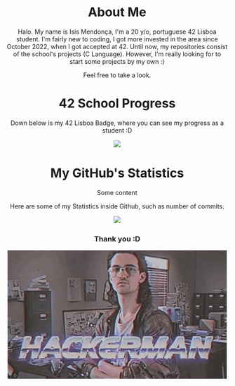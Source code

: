 
<h1 style="text-align: center;">About Me</h1>

<p align=center>
Halo. My name is Isis Mendonça, I'm a 20 y/o, portuguese 42 Lisboa student.  
I'm fairly new to coding, I got more invested in the area  since October 2022, when I got accepted at 42. Until now, my repositories consist of the school's projects (C Language). However, I'm really looking for to start some projects by my own :)  
  
<p align=center>
Feel free to take a look.

<h1 style="text-align: center;">42 School Progress</h1>
<p align=center>
Down below is my 42 Lisboa Badge, where you can see my progress as a student :D 


<div align="center">
<img src="https://badge42.vercel.app/api/v2/cld7udkhj01910fl5tom622dy/stats?cursusId=21&coalitionId=109"](https://github.com/JaeSeoKim/badge42)
</div>

<h1 style="text-align: center;">My GitHub's Statistics</h1>
Some content
<p align=center>
Here are some of my Statistics inside Github, such as number of commits.  
  


<div align="center">
<img src="https://github-readme-stats.vercel.app/api?username=isolacionalista&show_icons=true&theme=tokyonight"](https://github.com/isolacionalista/github-readme-stats)/>
</div>

<h3 style="text-align: center;">Thank you :D</h3>

<div align="center">
<img src="https://github.com/isolacionalista/isolacionalista/blob/main/giphy.gif"]/>
</div>
